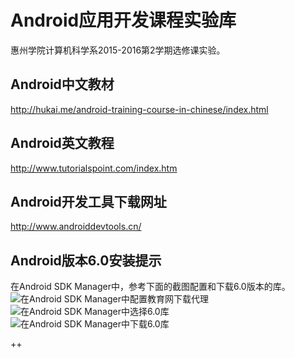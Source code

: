 # Android应用开发课程实验库
惠州学院计算机科学系2015-2016第2学期选修课实验。

## Android中文教材
http://hukai.me/android-training-course-in-chinese/index.html

## Android英文教程
http://www.tutorialspoint.com/index.htm

## Android开发工具下载网址
http://www.androiddevtools.cn/ 

## Android版本6.0安装提示
在Android SDK Manager中，参考下面的截图配置和下载6.0版本的库。
![在Android SDK Manager中配置教育网下载代理](https://raw.githubusercontent.com/hzuapps/android-labs/master/screens/sdk-manager-proxy-edu.cn.png "配置教育网下载代理")
![在Android SDK Manager中选择6.0库](https://raw.githubusercontent.com/hzuapps/android-labs/master/screens/android-6-sdk.png "配置教育网下载代理")
![在Android SDK Manager中下载6.0库](https://raw.githubusercontent.com/hzuapps/android-labs/master/screens/android-6-sdk-download.png "配置教育网下载代理")


++
